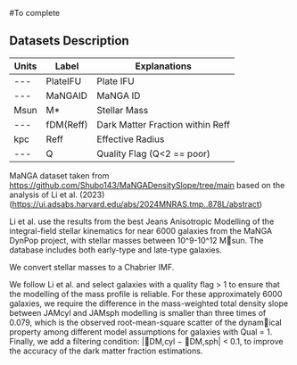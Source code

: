#To complete

## Datasets Description

| Units | Label     | Explanations 
|-------|-----------|--------------
| ---   | PlateIFU  | Plate IFU
| ---   | MaNGAID   | MaNGA ID
| Msun  | M*        | Stellar Mass 
| ---   | fDM(Reff) | Dark Matter Fraction within Reff 
| kpc   | Reff      | Effective Radius        
| ---   | Q         | Quality Flag (Q<2 == poor)      

MaNGA dataset taken from https://github.com/Shubo143/MaNGADensitySlope/tree/main
based on the analysis of Li et al. (2023) (https://ui.adsabs.harvard.edu/abs/2024MNRAS.tmp..878L/abstract)

Li et al. use the results from the best Jeans Anisotropic Modelling of the integral-field stellar kinematics 
for near 6000 galaxies from the MaNGA DynPop project, with stellar masses between 10^9-10^12 Msun. The database
includes both early-type and late-type galaxies.

We convert stellar masses to a Chabrier IMF.

We follow Li et al. and select galaxies with a quality flag > 1 to ensure that the modelling of the mass profile is reliable.
For these approximately 6000 galaxies, we require the difference in the mass-weighted total density slope between 
JAMcyl and JAMsph modelling is smaller than three times of 0.079, which is the observed root-mean-square scatter of the dynamical property among different model assumptions for galaxies with Qual = 1. Finally, we add a filtering condition: 
|𝑓DM,cyl − 𝑓DM,sph| < 0.1, to improve the accuracy of the dark matter fraction estimations.
